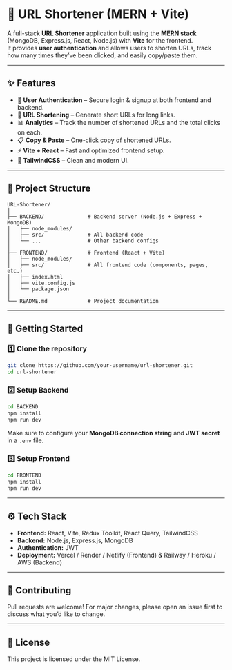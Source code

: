 # 🔗 URL Shortener (MERN + Vite)

A full-stack **URL Shortener** application built using the **MERN stack** (MongoDB, Express.js, React, Node.js) with **Vite** for the frontend.  
It provides **user authentication** and allows users to shorten URLs, track how many times they’ve been clicked, and easily copy/paste them.

---

## ✨ Features
- 🔐 **User Authentication** – Secure login & signup at both frontend and backend.
- 🔗 **URL Shortening** – Generate short URLs for long links.
- 📊 **Analytics** – Track the number of shortened URLs and the total clicks on each.
- 📋 **Copy & Paste** – One-click copy of shortened URLs.
- ⚡ **Vite + React** – Fast and optimized frontend setup.
- 🎨 **TailwindCSS** – Clean and modern UI.

---

## 📂 Project Structure
```
URL-Shortener/
│
├── BACKEND/              # Backend server (Node.js + Express + MongoDB)
│   ├── node_modules/
│   ├── src/              # All backend code
│   └── ...               # Other backend configs
│
├── FRONTEND/             # Frontend (React + Vite)
│   ├── node_modules/
│   ├── src/              # All frontend code (components, pages, etc.)
│   ├── index.html
│   ├── vite.config.js
│   └── package.json
│
└── README.md             # Project documentation
```

---

## 🚀 Getting Started

### 1️⃣ Clone the repository
```bash
git clone https://github.com/your-username/url-shortener.git
cd url-shortener
```

### 2️⃣ Setup Backend
```bash
cd BACKEND
npm install
npm run dev
```
Make sure to configure your **MongoDB connection string** and **JWT secret** in a `.env` file.

### 3️⃣ Setup Frontend
```bash
cd FRONTEND
npm install
npm run dev
```

---

## ⚙️ Tech Stack
- **Frontend:** React, Vite, Redux Toolkit, React Query, TailwindCSS
- **Backend:** Node.js, Express.js, MongoDB
- **Authentication:** JWT
- **Deployment:** Vercel / Render / Netlify (Frontend) & Railway / Heroku / AWS (Backend)

---

## 🤝 Contributing
Pull requests are welcome! For major changes, please open an issue first to discuss what you’d like to change.

---

## 📜 License
This project is licensed under the MIT License.

